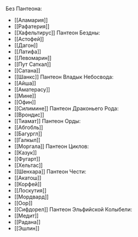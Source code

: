 Без Пантеона: 
 * [[Аламария]]
 * [[Рафатерия]]
 * [[Хафельтирус]]
Пантеон Бездны: 
 * [[Астофей]]
 * [[Дагон]]
 * [[Латифа]]
 * [[Левомарин]]
 * [[Пут Саткал]]
 * [[Сатана]]
 * [[Шанкс]]
Пантеон Владык Небосвода:
* [[Айша]]
* [[Аматерасу]]
* [[Мине]]
* [[Офин]]
* [[Силимине]]
Пантеон Драконьего Рода:
* [[Врондис]]
* [[Тиамат]]
Пантеон Орды: 
* [[Абгобль]]
* [[Багургл]]
* [[Галкыл]]
* [[Моргала]]
Пантеон Циклов:
* [[Казук]]
* [[Фугарт]]
* [[Хельтас]]
* [[Шенхара]]
Пантеон Чести:
* [[Акатош]]
* [[Корфей]]
* [[Лоскутия]]
* [[Мордвард]]
* [[Оор]]
* [[Сифдорел]]
Пантеон Эльфийской Колыбели:
* [[Медит]]
* [[Радана]]
* [[Эшлин]]
